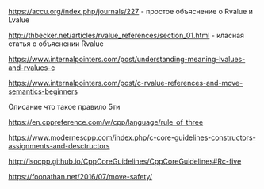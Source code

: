 https://accu.org/index.php/journals/227 - простое объяснение о Rvalue и Lvalue

http://thbecker.net/articles/rvalue_references/section_01.html - класная статья о объяснении Rvalue

https://www.internalpointers.com/post/understanding-meaning-lvalues-and-rvalues-c

https://www.internalpointers.com/post/c-rvalue-references-and-move-semantics-beginners


Описание что такое правило 5ти


https://en.cppreference.com/w/cpp/language/rule_of_three


https://www.modernescpp.com/index.php/c-core-guidelines-constructors-assignments-and-desctructors

http://isocpp.github.io/CppCoreGuidelines/CppCoreGuidelines#Rc-five



https://foonathan.net/2016/07/move-safety/



